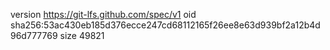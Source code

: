 version https://git-lfs.github.com/spec/v1
oid sha256:53ac430eb185d376ecce247cd68112165f26ee8e63d939bf2a12b4d96d777769
size 49821
